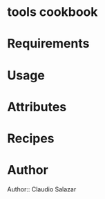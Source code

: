 # tools cookbook

# Requirements

# Usage

# Attributes

# Recipes

# Author

Author:: Claudio Salazar
